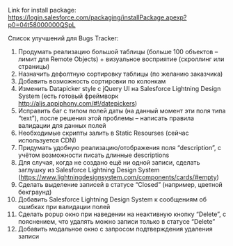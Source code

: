 Link for install package:	https://login.salesforce.com/packaging/installPackage.apexp?p0=04t58000000QSpL

Список улучшений для Bugs Tracker:<br>
1)	Продумать реализацию большой таблицы (больше 100 объектов – лимит для Remote Objects) + визуальное восприятие (скроллинг или страницы)<br>
2)	Назначить дефолтную сортировку таблицы (по желанию заказчика)<br>
3)	Добавить возможность сортировки по колонкам<br>
4)	Изменить Datapicker style с jQuery UI на Salesforce Lightning Design System (есть готовый фреймворк http://aljs.appiphony.com/#!/datepickers) <br>
5)	Исправить баг с типом полей даты (на данный момент эти поля типа “text”), после решения этой проблемы – написать правила валидации для данных полей<br>
6)	Необходимые скрипты залить в Static Resourses (сейчас используется CDN)<br>
7)	Придумать удобную реализацию/отображения поля “description”, с учётом возможности писать длинные descriptions<br>
8)	Для случая, когда не создано ещё ни одной записи, сделать заглушку из  Salesforce Lightning Design System (https://www.lightningdesignsystem.com/components/cards/#empty)<br>
9)	Сделать выделение записей в статусе “Closed” (например, цветной бекграунд)<br>
10)	Добавить Salesforce Lightning Design System к сообщениям об ошибках при валидации полей<br>
11)	Сделать popup окно при наведении на неактивную кнопку “Delete”, с пояснением, что удалять можно записи только в статусе “Delete”<br>
12)	Добавить модальное окно с запросом подтверждения удаления записи
